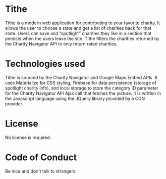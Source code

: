 # Tithe
Tithe is a modern web application for contributing to your favorite charity. It allows the user to choose a state and get a list of charities back for that state. Users can save and “spotlight” charities they like in a section that persists when the users leave the site. Tithe filters the charities returned by the Charity Navigator API to only return rated charities.

# Technologies used
Tithe is sourced by the Charity Navigator and Google Maps Embed APIs. It uses Materialize for CSS styling, Firebase for data persistence (storage of spotlight charity info), and local storage to store the category ID parameter for the Charity Navigator API Ajax call that fetches the picture. It is written in the Javascript language using the JQuery library provided by a CDN provider.

# License
No license is required.

# Code of Conduct
Be nice and don't talk to strangers.
